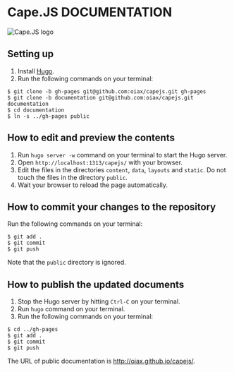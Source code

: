 # Cape.JS DOCUMENTATION

![Cape.JS logo](https://cdn.rawgit.com/oiax/capejs/logo1/doc/logo/capejs.svg)

## Setting up

1. Install [Hugo](http://gohugo.io/).
1. Run the following commands on your terminal:
```
$ git clone -b gh-pages git@github.com:oiax/capejs.git gh-pages
$ git clone -b documentation git@github.com:oiax/capejs.git documentation
$ cd documentation
$ ln -s ../gh-pages public
```

## How to edit and preview the contents

1. Run `hugo server -w` command on your terminal to start the Hugo server.
1. Open `http://localhost:1313/capejs/` with your browser.
1. Edit the files in the directories `content`, `data`, `layouts` and `static`.
   Do not touch the files in the directory `public`.
1. Wait your browser to reload the page automatically.

## How to commit your changes to the repository

Run the following commands on your terminal:

```
$ git add .
$ git commit
$ git push
```

Note that the `public` directory is ignored.

## How to publish the updated documents

1. Stop the Hugo server by hitting `Ctrl-C` on your terminal.
1. Run `hugo` command on your terminal.
1. Run the following commands on your terminal:
```
$ cd ../gh-pages
$ git add .
$ git commit
$ git push
```

The URL of public documentation is http://oiax.github.io/capejs/.
